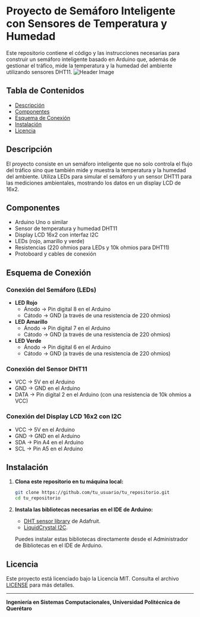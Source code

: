 # Proyecto de Semáforo Inteligente con Sensores de Temperatura y Humedad

Este repositorio contiene el código y las instrucciones necesarias para construir un semáforo inteligente basado en Arduino que, además de gestionar el tráfico, mide la temperatura y la humedad del ambiente utilizando sensores DHT11.
![Header Image](https://www.cactustraffic.com.mx/wp-content/uploads/2016/07/Destacada.jpg)

## Tabla de Contenidos
- [Descripción](#descripción)
- [Componentes](#componentes)
- [Esquema de Conexión](#esquema-de-conexión)
- [Instalación](#instalación)
- [Licencia](#licencia)

## Descripción

El proyecto consiste en un semáforo inteligente que no solo controla el flujo del tráfico sino que también mide y muestra la temperatura y la humedad del ambiente. Utiliza LEDs para simular el semáforo y un sensor DHT11 para las mediciones ambientales, mostrando los datos en un display LCD de 16x2.

## Componentes

- Arduino Uno o similar
- Sensor de temperatura y humedad DHT11
- Display LCD 16x2 con interfaz I2C
- LEDs (rojo, amarillo y verde)
- Resistencias (220 ohmios para LEDs y 10k ohmios para DHT11)
- Protoboard y cables de conexión

## Esquema de Conexión

### Conexión del Semáforo (LEDs)
- **LED Rojo**
  - Ánodo -> Pin digital 8 en el Arduino
  - Cátodo -> GND (a través de una resistencia de 220 ohmios)
- **LED Amarillo**
  - Ánodo -> Pin digital 7 en el Arduino
  - Cátodo -> GND (a través de una resistencia de 220 ohmios)
- **LED Verde**
  - Ánodo -> Pin digital 6 en el Arduino
  - Cátodo -> GND (a través de una resistencia de 220 ohmios)

### Conexión del Sensor DHT11
- VCC -> 5V en el Arduino
- GND -> GND en el Arduino
- DATA -> Pin digital 2 en el Arduino (con una resistencia de 10k ohmios a VCC)

### Conexión del Display LCD 16x2 con I2C
- VCC -> 5V en el Arduino
- GND -> GND en el Arduino
- SDA -> Pin A4 en el Arduino
- SCL -> Pin A5 en el Arduino

## Instalación

1. **Clona este repositorio en tu máquina local:**
    ```bash
    git clone https://github.com/tu_usuario/tu_repositorio.git
    cd tu_repositorio
    ```

2. **Instala las bibliotecas necesarias en el IDE de Arduino:**
    - [DHT sensor library](https://github.com/adafruit/DHT-sensor-library) de Adafruit.
    - [LiquidCrystal I2C](https://github.com/johnrickman/LiquidCrystal_I2C).

    Puedes instalar estas bibliotecas directamente desde el Administrador de Bibliotecas en el IDE de Arduino.

## Licencia

Este proyecto está licenciado bajo la Licencia MIT. Consulta el archivo [LICENSE](LICENSE) para más detalles.

---
**Ingeniería en Sistemas Computacionales, Universidad Politécnica de Querétaro**
